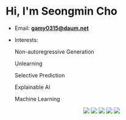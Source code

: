 <h1>Hi, I'm Seongmin Cho</h1>

- Email: **gamy0315@daum.net**
- Interests:
  
    Non-autoregressive Generation

    Unlearning
  
    Selective Prediction

    Explainable AI

    Machine Learning


<p align="middle">
   <img src="https://img.shields.io/badge/python-3776AB?style=flat&logo=python&logoColor=white"/>
  <img src="https://img.shields.io/badge/pytorch-EE4C2C?style=flat&logo=pytorch&logoColor=white"/>
  <img src="https://img.shields.io/badge/visualstudiocode-007ACC?style=flat&logo=visualstudiocode&logoColor=white"/>
  <img src="https://img.shields.io/badge/docker-2496ED?style=flat&logo=docker&logoColor=white"/>
  <img src="https://img.shields.io/badge/ubuntu-E95420?style=flat&logo=ubuntu&logoColor=white"/>
</p>


